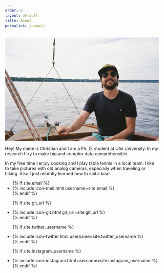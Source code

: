 ```yaml
---
order: 0
layout: default
title: About
permalink: /about/
---
```

<img class="big-avatar" src="/assets/images/avatar-big.jpg" />

Hey! My name is Christian and I am a Ph. D. student at Ulm University.
In my research I try to make big and complex data comprehensible.

In my free time I enjoy cooking and I play table tennis in a local team.
I like to take pictures with old analog cameras, especially when traveling or hiking.
Also I just recently learned how to sail a boat.

<ul class="contact-list">
  {% if site.email %}
  <li>
    {% include icon-mail.html username=site.email %}
  </li>
  {% endif %}

  {% if site.git_url %}
  <li>
    {% include icon-git.html git_url=site.git_url %}
  </li>
  {% endif %}

  {% if site.twitter_username %}
  <li>
    {% include icon-twitter.html username=site.twitter_username %}
  </li>
  {% endif %}

  {% if site.instagram_username %}
  <li>
    {% include icon-instagram.html username=site.instagram_username %}
  </li>
  {% endif %}
</ul>